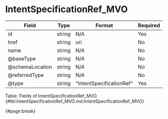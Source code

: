 <!--
    ATTENTION: This file was generated via gradle!
               Do NOT manually edit this file! Any such changes will be overwritten!
-->

# IntentSpecificationRef_MVO

| Field | Type | Format | Required |
| ------- | ------- | ------- | --- |
| id | string | N/A | Yes |
| href | string | uri | No |
| name | string | N/A | No |
| @baseType | string | N/A | No |
| @schemaLocation | string | N/A | No |
| @referredType | string | N/A | No |
| @type | string | "IntentSpecificationRef" | Yes |

Table: Fields of IntentSpecificationRef_MVO. {#tbl:IntentSpecificationRef_MVO.md:IntentSpecificationRef_MVO}

{#page:break}

